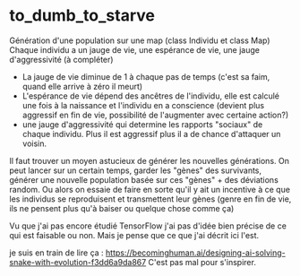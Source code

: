 # to_dumb_to_starve

Génération d'une population sur une map (class Individu et class Map)
Chaque individu a un jauge de vie, une espérance de vie, une jauge d'aggressivité (à compléter)

 - La jauge de vie diminue de 1 à chaque pas de temps (c'est sa faim, quand elle arrive à zéro il meurt)
 - L'espérance de vie dépend des ancêtres de l'individu, elle est calculé une fois à la naissance et l'individu en a conscience (devient plus aggressif en fin de vie, possibilité de l'augmenter avec certaine action?)
 - une jauge d'aggressivité qui determine les rapports "sociaux" de chaque individu. Plus il est aggressif plus il a de chance d'attaquer un voisin.
 
 Il faut trouver un moyen astucieux de générer les nouvelles générations. On peut lancer sur un certain temps, garder les "gènes" des survivants, générer une nouvelle population basée sur ces "gènes" + des déviations random. 
 Ou alors on essaie de faire en sorte qu'il y ait un incentive à ce que les individus se reproduisent et transmettent leur gènes (genre en fin de vie, ils ne pensent plus qu'à baiser ou quelque chose comme ça) 
 
 Vu que j'ai pas encore étudié TensorFlow j'ai pas d'idée bien précise de ce qui est faisable ou non. Mais je pense que ce que j'ai décrit ici l'est.

je suis en train de lire ça : https://becominghuman.ai/designing-ai-solving-snake-with-evolution-f3dd6a9da867
C'est pas mal pour s'inspirer.
